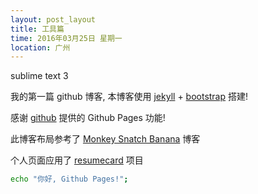 ```yaml
---
layout: post_layout
title: 工具篇
time: 2016年03月25日 星期一
location: 广州
---
```



sublime text 3 

我的第一篇 github 博客, 本博客使用 [jekyll](http://jekyll.bootcss.com/) + [bootstrap](http://v3.bootcss.com) 搭建!

感谢 [github](https://github.com) 提供的 Github Pages 功能!

此博客布局参考了 [Monkey Snatch Banana](http://www.monkeysnatchbanana.com/) 博客

个人页面应用了 [resumecard](http://ddbullfrog.github.io/resumecard/) 项目

	
```bash
echo "你好, Github Pages!";
```
